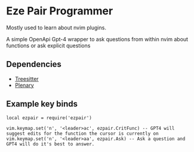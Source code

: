 # Eze Pair Programmer

Mostly used to learn about nvim plugins.

A simple OpenApi Gpt-4 wrapper to ask questions from within nvim about functions or ask explicit questions

## Dependencies

- [Treesitter](https://github.com/nvim-treesitter/nvim-treesitter)
- [Plenary](https://github.com/nvim-lua/plenary.nvim)

## Example key binds
```
local ezpair = require('ezpair')
    
vim.keymap.set('n', '<leader>ac', ezpair.CritFunc) -- GPT4 will suggest edits for the function the cursor is currently on
vim.keymap.set('n', '<leader>aa', ezpair.Ask) -- Ask a question and GPT4 will do it's best to answer.

```

